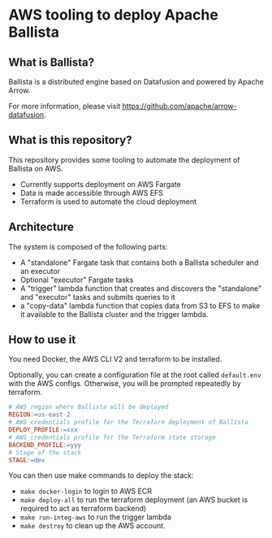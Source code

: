 # AWS tooling to deploy Apache Ballista

## What is Ballista?

Ballista is a distributed engine based on Datafusion and powered by Apache Arrow. 

For more information, please visit https://github.com/apache/arrow-datafusion.

## What is this repository?

This repository provides some tooling to automate the deployment of Ballista on AWS.
- Currently supports deployment on AWS Fargate
- Data is made accessible through AWS EFS
- Terraform is used to automate the cloud deployment

## Architecture

The system is composed of the following parts:
- A "standalone" Fargate task that contains both a Ballista scheduler and an executor
- Optional "executor" Fargate tasks
- A "trigger" lambda function that creates and discovers the "standalone" and "executor" tasks and submits queries to it
- a "copy-data" lambda function that copies data from S3 to EFS to make it available to the Ballista cluster and the trigger lambda.

## How to use it

You need Docker, the AWS CLI V2 and terraform to be installed.

Optionally, you can create a configuration file at the root called `default.env` with the AWS configs. Otherwise, you will be prompted repeatedly by terraform.
```makefile
# AWS region where Ballista will be deployed
REGION:=us-east-2
# AWS credentials profile for the Terraform deployment of Ballista
DEPLOY_PROFILE:=xxx
# AWS credentials profile for the Terraform state storage
BACKEND_PROFILE:=yyy
# Stage of the stack
STAGE:=dev
```

You can then use make commands to deploy the stack:
- `make docker-login` to login to AWS ECR
- `make deploy-all` to run the terraform deployment (an AWS bucket is required to act as terraform backend)
- `make run-integ-aws` to run the trigger lambda
- `make destroy` to clean up the AWS account.